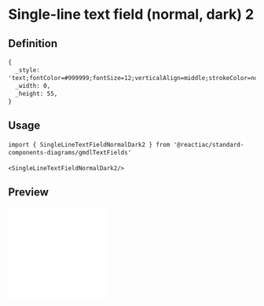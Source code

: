 # Single-line text field (normal, dark) 2

## Definition

```
{
  _style: 'text;fontColor=#999999;fontSize=12;verticalAlign=middle;strokeColor=none;fillColor=none;whiteSpace=wrap;html=1;',
  _width: 0,
  _height: 55,
}
```

## Usage

```
import { SingleLineTextFieldNormalDark2 } from '@reactiac/standard-components-diagrams/gmdlTextFields'

<SingleLineTextFieldNormalDark2/>
```

## Preview

<img src="./single-line-text-field-normal-dark-2.png" width="200"/>
